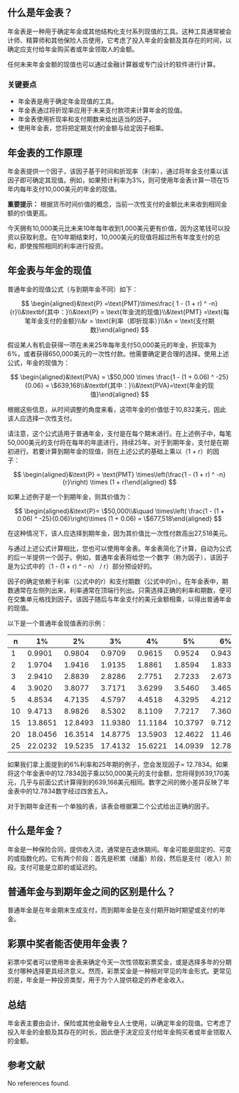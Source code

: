## 什么是年金表？

年金表是一种用于确定年金或其他结构化支付系列现值的工具。这种工具通常被会计师、精算师和其他保险人员使用，它考虑了投入年金的金额及其存在的时间，以确定应支付给年金购买者或年金领取人的金额。

任何未来年金金额的现值也可以通过金融计算器或专门设计的软件进行计算。

### 关键要点

- 年金表是用于确定年金现值的工具。
- 年金表通过将折现率应用于未来支付款项来计算年金的现值。
- 年金表使用折现率和支付期数来给出适当的因子。
- 使用年金表，您将把定期支付的金额与给定因子相乘。

## 年金表的工作原理

年金表提供一个因子，该因子基于时间和折现率（利率），通过将年金支付乘以该因子即可确定其现值。例如，如果预计利率为3%，则可使用年金表计算一项在15年内每年支付10,000美元的年金的现值。

**重要提示：** 根据货币时间价值的概念，当前一次性支付的金额比未来收到相同金额的价值更高。 

今天拥有10,000美元比未来10年每年收到1,000美元更有价值，因为这笔钱可以投资以获取利息。在10年期结束时，10,000美元的现值将超过所有年度支付的总和，即使按照相同的利率进行投资。

## 年金表与年金的现值

普通年金的现值公式（与到期年金不同）如下：

$$ \begin{aligned}&\text{P} =\text{PMT}\times\frac{ 1 - (1 + r) ^ -n}{r}\\&\textbf{其中：}\\&\text{P} = \text{年金流的现值}\\&\text{PMT} =\text{每笔年金支付的金额}\\&r = \text{利率（即折现率）}\\&n = \text{支付期数}\end{aligned} $$

假设某人有机会获得一项在未来25年每年支付50,000美元的年金，折现率为6%，或者获得650,000美元的一次性付款。他需要确定更合理的选择。使用上述公式，年金的现值为：

$$ \begin{aligned}&\text{PVA} = \$50,000 \times \frac{1 - (1 + 0.06) ^ -25}{0.06} = \$639,168\\&\textbf{其中：}\\&\text{PVA}=\text{年金的现值}\end{aligned} $$

根据这些信息，从时间调整的角度来看，这项年金的价值低于10,832美元，因此该人应选择一次性支付。

请注意，这个公式适用于普通年金，支付是在每个期末进行。在上述例子中，每笔50,000美元的支付将在每年的年底进行，持续25年。对于到期年金，支付是在期初进行。若要计算到期年金的现值，则在上述公式的基础上乘以（1 + r）的因子：

$$ \begin{aligned}&\text{P} = \text{PMT} \times\left(\frac{1 - (1 + r) ^ -n}{r}\right) \times (1 + r)\end{aligned} $$

如果上述例子是一个到期年金，则其价值为：

$$ \begin{aligned}&\text{P}= \$50,000\\&\quad \times\left( \frac{1 - (1 + 0.06) ^ -25}{0.06}\right)\times (1 + 0.06) = \$677,518\end{aligned} $$

在这种情况下，该人应选择到期年金，因为其价值比一次性付款高出27,518美元。

与通过上述公式计算相比，您也可以使用年金表。年金表简化了计算，自动为公式的后一半提供一个因子。例如，普通年金表将给您一个数字（称为因子），该因子是为公式中的（1 - (1 + r) ^ - n） / r）部分预设好的。

因子的确定依赖于利率（公式中的r）和支付期数（公式中的n）。在年金表中，期数通常在左侧列出来，利率通常在顶端行列出。只需选择正确的利率和期数，便可在交集单元格找到因子。该因子随后与年金支付的美元金额相乘，以得出普通年金的现值。

以下是一个普通年金现值表的示例：

|n|1%|2%|3%|4%|5%|6%
|---|---|---|---|---|---|---|
|1|0.9901|0.9804|0.9709|0.9615|0.9524|0.9434
|2|1.9704|1.9416|1.9135|1.8861|1.8594|1.8334
|3|2.9410|2.8839|2.8286|2.7751|2.7233|2.6730
|4|3.9020|3.8077|3.7171|3.6299|3.5460|3.4651
|5|4.8534|4.7135|4.5797|4.4518|4.3295|4.2124
|10|9.4713|8.9826|8.5302|8.1109|7.7217|7.3601
|15|13.8651|12.8493|11.9380|11.1184|10.3797|9.7123
|20|18.0456|16.3514|14.8775|13.5903|12.4622|11.4699
|25|22.0232|19.5235|17.4132|15.6221|14.0939|12.7834

如果我们拿上面提到的6%利率和25年期的例子，您会发现因子= 12.7834。如果将这个年金表中的12.7834因子乘以50,000美元的支付金额，您将得到639,170美元，几乎与前面公式计算得到的639,168美元相同。数字之间的微小差异反映了年金表中的12.7834数字经过四舍五入。

对于到期年金还有一个单独的表，该表会根据第二个公式给出正确的因子。

## 什么是年金？

年金是一种保险合同，提供收入流，通常是在退休期间。年金可能是固定的、可变的或指数化的。它有两个阶段：首先是积累（储蓄）阶段，然后是支付（收入）阶段。支付可能是立即的或延迟的。

## 普通年金与到期年金之间的区别是什么？

普通年金是在年金期末生成支付，而到期年金是在支付期开始时期望或支付的年金。

## 彩票中奖者能否使用年金表？

彩票中奖者可以使用年金表来确定今天一次性领取彩票奖金，或是选择多年的分期支付哪种选择更具经济意义。然而，彩票奖金是一种相对罕见的年金形式。更常见的是，年金是一种投资类型，用于为个人提供稳定的养老金收入。

## 总结

年金表主要由会计、保险或其他金融专业人士使用，以确定年金的现值。它考虑了投入年金的金额及其存在的时长，因此便于决定应支付给年金购买者或年金领取人的金额。

## 参考文献

No references found.